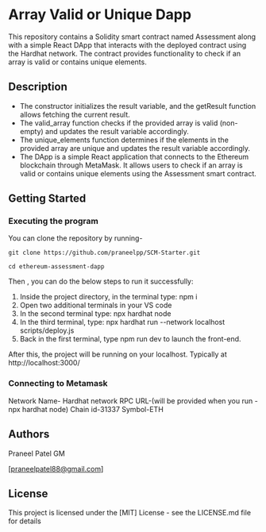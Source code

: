 # Array Valid or Unique Dapp

This repository contains a Solidity smart contract named Assessment along with a simple React DApp that interacts with the deployed contract using the Hardhat network. The contract provides functionality to check if an array is valid or contains unique elements.

## Description

* The constructor initializes the result variable, and the getResult function allows fetching the current result.
* The valid_array function checks if the provided array is valid (non-empty) and updates the result variable accordingly.
* The unique_elements function determines if the elements in the provided array are unique and updates the result variable accordingly.
* The DApp is a simple React application that connects to the Ethereum blockchain through MetaMask. It allows users to check if an array is valid or contains unique elements using the Assessment smart contract.

## Getting Started

### Executing the program

You can clone the repository by running-
```
git clone https://github.com/praneelpp/SCM-Starter.git
```
```
cd ethereum-assessment-dapp
```

Then , you can do the below steps to run it successfully:

1. Inside the project directory, in the terminal type: npm i
2. Open two additional terminals in your VS code
3. In the second terminal type: npx hardhat node
4. In the third terminal, type: npx hardhat run --network localhost scripts/deploy.js
5. Back in the first terminal, type npm run dev to launch the front-end.

After this, the project will be running on your localhost. 
Typically at http://localhost:3000/

### Connecting to Metamask
Network Name- Hardhat network
RPC URL-(will be provided when you run - npx hardhat node)
Chain id-31337
Symbol-ETH

## Authors

Praneel Patel GM

[praneelpatel88@gmail.com]

## License

This project is licensed under the [MIT] License - see the LICENSE.md file for details
